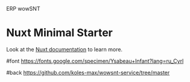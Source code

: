 ERP wowSNT

# Nuxt Minimal Starter

Look at the [Nuxt documentation](https://nuxt.com/docs/getting-started/introduction) to learn more.

#font
https://fonts.google.com/specimen/Ysabeau+Infant?lang=ru_Cyrl

#back https://github.com/koles-max/wowsnt-service/tree/master